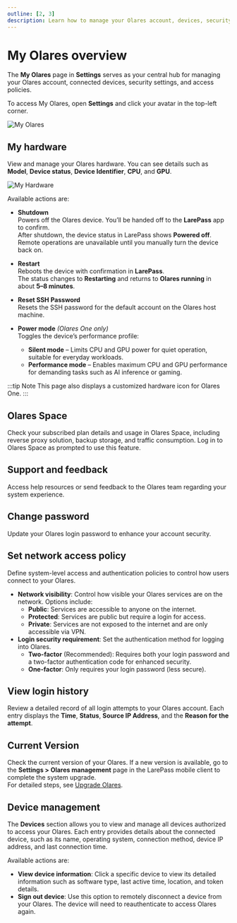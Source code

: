 ```yaml
---
outline: [2, 3]
description: Learn how to manage your Olares account, devices, security settings, and network access policies in My Olares.
---
```


# My Olares overview

The **My Olares** page in **Settings** serves as your central hub for managing your Olares account, connected devices, security settings, and access policies.

To access My Olares, open **Settings** and click your avatar in the top-left corner.

![My Olares](/images/manual/olares/my-olares.png#bordered)

## My hardware

View and manage your Olares hardware. You can see details such as **Model**, **Device status**, **Device Identifier**, **CPU**, and **GPU**.

![My Hardware](/images/manual/olares/my-hardware.png#bordered)

Available actions are:

- **Shutdown**  
  Powers off the Olares device. You’ll be handed off to the **LarePass** app to confirm.  
  After shutdown, the device status in LarePass shows **Powered off**.  
  Remote operations are unavailable until you manually turn the device back on.

- **Restart**  
  Reboots the device with confirmation in **LarePass**.  
  The status changes to **Restarting** and returns to **Olares running** in about **5–8 minutes**.

- **Reset SSH Password**  
  Resets the SSH password for the default account on the Olares host machine.

- **Power mode** *(Olares One only)*  
  Toggles the device’s performance profile:
  - **Silent mode** – Limits CPU and GPU power for quiet operation, suitable for everyday workloads.
  - **Performance mode** – Enables maximum CPU and GPU performance for demanding tasks such as AI inference or gaming.


:::tip Note
This page also displays a customized hardware icon for Olares One.
:::


## Olares Space

Check your subscribed plan details and usage in Olares Space, including reverse proxy solution, backup storage, and traffic consumption. Log in to Olares Space as prompted to use this feature.

## Support and feedback

Access help resources or send feedback to the Olares team regarding your system experience.

## Change password

Update your Olares login password to enhance your account security.

## Set network access policy

Define system-level access and authentication policies to control how users connect to your Olares.

* **Network visibility**: Control how visible your Olares services are on the network. Options include:
  * **Public**: Services are accessible to anyone on the internet.
  * **Protected**: Services are public but require a login for access.
  * **Private**: Services are not exposed to the internet and are only accessible via VPN.
* **Login security requirement**: Set the authentication method for logging into Olares.
  * **Two-factor** (Recommended): Requires both your login password and a two-factor authentication code for enhanced security.
  * **One-factor**: Only requires your login password (less secure).

## View login history

Review a detailed record of all login attempts to your Olares account. Each entry displays the **Time**, **Status**, **Source IP Address**, and the **Reason for the attempt**.

## Current Version

Check the current version of your Olares. If a new version is available, go to the **Settings > Olares management** page in the LarePass mobile client to complete the system upgrade.  
For detailed steps, see [Upgrade Olares](../../larepass/manage-olares.md#upgrade-olares).

## Device management

The **Devices** section allows you to view and manage all devices authorized to access your Olares. Each entry provides details about the connected device, such as its name, operating system, connection method, device IP address, and last connection time.

Available actions are:

* **View device information**: Click a specific device to view its detailed information such as software type, last active time, location, and token details.
* **Sign out device**: Use this option to remotely disconnect a device from your Olares. The device will need to reauthenticate to access Olares again.
